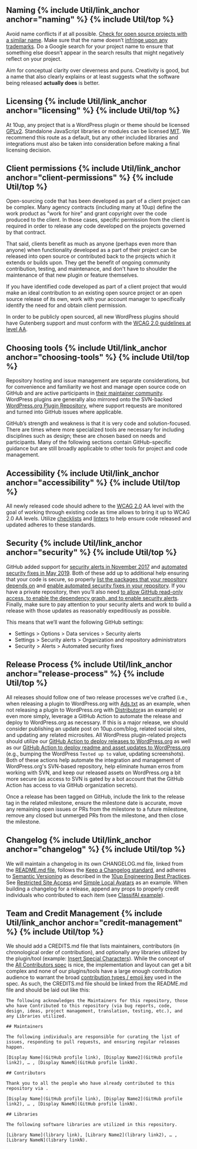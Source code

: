 <h2 id="naming" class="anchor-heading">Naming {% include Util/link_anchor anchor="naming" %} {% include Util/top %}</h2>

Avoid name conflicts if at all possible.  [Check for open source projects with a similar name](http://ivantomic.com/projects/ospnc/).  Make sure that the name doesn’t [infringe upon any trademarks](http://www.wipo.int/branddb/en/).  Do a Google search for your project name to ensure that something else doesn’t appear in the search results that might negatively reflect on your project.

Aim for conceptual clarity over cleverness and puns. Creativity is good, but a name that also clearly explains or at least suggests what the software being released **actually does** is better.

<h2 id="licensing" class="anchor-heading">Licensing {% include Util/link_anchor anchor="licensing" %} {% include Util/top %}</h2>

At 10up, any project that is a WordPress plugin or theme should be licensed [GPLv2](https://opensource.org/licenses/GPL-2.0).  Standalone JavaScript libraries or modules can be licensed [MIT](https://opensource.org/licenses/MIT).  We recommend this route as a default, but any other included libraries and integrations must also be taken into consideration before making a final licensing decision.

<h2 id="client-permissions" class="anchor-heading">Client permissions {% include Util/link_anchor anchor="client-permissions" %} {% include Util/top %}</h2>

Open-sourcing code that has been developed as part of a client project can be complex. Many agency contracts (including many at 10up) define the work product as "work for hire" and grant copyright over the code produced to the client. In those cases, specific permission from the client is required in order to release any code developed on the projects governed by that contract.

That said, clients benefit as much as anyone (perhaps even more than anyone) when functionality developed as a part of their project can be released into open source or contributed back to the projects which it extends or builds upon. They get the benefit of ongoing community contribution, testing, and maintenance, and don't have to shoulder the maintenance of that new plugin or feature themselves.

If you have identified code developed as part of a client project that would make an ideal contribution to an existing open source project or an open source release of its own, work with your account manager to specifically identify the need for and obtain client permission.

In order to be publicly open sourced, all new WordPress plugins should have Gutenberg support and must conform with the [WCAG 2.0 guidelines at level AA](https://www.w3.org/TR/WCAG20/).

<h2 id="choosing-tools" class="anchor-heading">Choosing tools {% include Util/link_anchor anchor="choosing-tools" %} {% include Util/top %}</h2>

Repository hosting and issue management are separate considerations, but for convenience and familiarity we host and manage open source code on GitHub and are active participants in [their maintainer community](https://github.com/maintainers/welcome). WordPress plugins are generally also mirrored onto the SVN-backed [WordPress.org Plugin Repository](https://wordpress.org/plugins), where support requests are monitored and turned into GitHub issues where applicable.

GitHub’s strength and weakness is that it is very code and solution-focused. There are times where more specialized tools are necessary for including disciplines such as design; these are chosen based on needs and participants. Many of the following sections contain GitHub-specific guidance but are still broadly applicable to other tools for project and code management.

<h2 id="accessibility" class="anchor-heading">Accessibility {% include Util/link_anchor anchor="accessibility" %} {% include Util/top %}</h2>

All newly released code should adhere to the [WCAG 2.0](https://www.w3.org/TR/WCAG20/) AA level with the goal of working through existing code as time allows to bring it up to WCAG 2.0 AA levels.  Utilize [checklists](https://www.wuhcag.com/wcag-checklist/) and [linters](https://pa11y.org/) to help ensure code released and updated adheres to these standards.

<h2 id="security" class="anchor-heading">Security {% include Util/link_anchor anchor="security" %} {% include Util/top %}</h2>

GitHub added support for [security alerts in November 2017](https://github.blog/2017-11-16-introducing-security-alerts-on-github/) and [automated security fixes in May 2019](https://github.blog/2019-05-23-introducing-new-ways-to-keep-your-code-secure/#automated-security-fixes-with-dependabot).  Both of these add up to additional help ensuring that your code is secure, so properly [list the packages that your repository depends on](https://help.github.com/en/articles/listing-the-packages-that-a-repository-depends-on) and [enable automated security fixes in your repository](https://help.github.com/en/articles/configuring-automated-security-fixes#managing-automated-security-fixes-for-your-repository).  If you have a private repository, then you’ll also need [to allow GitHub read-only access, to enable the dependency graph, and to enable security alerts](https://help.github.com/en/articles/opting-into-or-out-of-data-use-for-your-private-repository#opting-into-data-use-for-your-private-repository).  Finally, make sure to pay attention to your security alerts and work to build a release with those updates as reasonably expeditiously as possible.

This means that we’ll want the following GitHub settings:
- Settings > Options > Data services > Security alerts
- Settings > Security alerts > Organization and repository administrators
- Security > Alerts > Automated security fixes

<h2 id="release-process" class="anchor-heading">Release Process {% include Util/link_anchor anchor="release-process" %} {% include Util/top %}</h2>

All releases should follow one of two release processes we’ve crafted (i.e., when releasing a plugin to WordPress.org with [Ads.txt](https://github.com/10up/ads-txt/blob/develop/CONTRIBUTING.md#release-instructions) as an example, when not releasing a plugin to WordPress.org with [Distributor](https://github.com/10up/distributor/blob/develop/CONTRIBUTING.md#release-instructions)as an example) or even more simply, leverage a GitHub Action to automate the release and deploy to WordPress.org as necessary.  If this is a major release, we should consider publishing an update post on 10up.com/blog, related social sites, and updating any related microsites.  All WordPress plugin-related projects should utilize our [GitHub Action to deploy releases to WordPress.org](https://github.com/10up/action-wordpress-plugin-deploy) as well as our [GitHub Action to deploy readme and asset updates to WordPress.org](https://github.com/10up/action-wordpress-plugin-asset-update) (e.g., bumping the WordPress `Tested up to` value, updating screenshots).  Both of these actions help automate the integration and management of WordPress.org's SVN-based repository, help eliminate human erros from working with SVN, and keep our released assets on WordPress.org a bit more secure (as access to SVN is gated by a bot account that the GitHub Action has access to via GitHub organization secrets).

Once a release has been tagged on GitHub, include the link to the release tag in the related milestone, ensure the milestone date is accurate, move any remaining open issues or PRs from the milestone to a future milestone, remove any closed but unmerged PRs from the milestone, and then close the milestone.

<h2 id="changelog" class="anchor-heading">Changelog {% include Util/link_anchor anchor="changelog" %} {% include Util/top %}</h2>

We will maintain a changelog in its own CHANGELOG.md file, linked from the [README.md file](https://10up.github.io/Open-Source-Best-Practices/community/#readme), follows the [Keep a Changelog standard](https://keepachangelog.com/en/1.0.0/), and adheres to [Semantic Versioning](http://semver.org/) as described in the [10up Engineering Best Practices](https://10up.github.io/Engineering-Best-Practices/version-control/#workflows).  See [Restricted Site Access](https://github.com/10up/restricted-site-access/blob/develop/CHANGELOG.md) and [Simple Local Avatars](https://github.com/10up/simple-local-avatars/blob/develop/CHANGELOG.md) as an example.  When building a changelog for a release, append any props to properly credit individuals who contributed to each item (see [ClassifAI example](https://github.com/10up/classifai/blob/develop/CHANGELOG.md#140---2019-09-26)).

<h2 id="credit-management" class="anchor-heading">Team and Credit Management {% include Util/link_anchor anchor="credit-management" %} {% include Util/top %}</h2>

We should add a CREDITS.md file that lists maintainers, contributors (in chronological order of contribution), and optionally any libraries utilized by the plugin/tool (example: [Insert Special Characters](https://github.com/10up/insert-special-characters/blob/develop/CREDITS.md)).  While the concept of the [All Contributors spec](https://github.com/all-contributors/all-contributors) is nice, the implementation and layout can get a bit complex and none of our plugins/tools have a large enough contribution audience to warrant the broad [contribution types / emoji key](https://allcontributors.org/docs/en/emoji-key) used in the spec.  As such, the CREDITS.md file should be linked from the README.md file and should be laid out like this:

`The following acknowledges the Maintainers for this repository, those who have Contributed to this repository (via bug reports, code, design, ideas, project management, translation, testing, etc.), and any Libraries utilized.`

`## Maintainers`

`The following individuals are responsible for curating the list of issues, responding to pull requests, and ensuring regular releases happen.`

`[Display Name](GitHub profile link), [Display Name2](GitHub profile link2), … , [Display NameN](GitHub profile linkN).`

`## Contributors`

`Thank you to all the people who have already contributed to this repository via .`

`[Display Name](GitHub profile link), [Display Name2](GitHub profile link2), … , [Display NameN](GitHub profile linkN).`

`## Libraries`

`The following software libraries are utilized in this repository.`

`[Library Name](library link), [Library Name2](library link2), … , [Library NameN](library linkN).`
